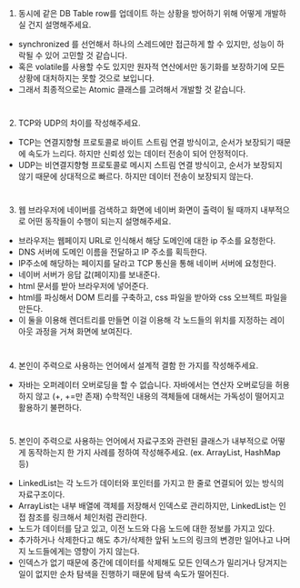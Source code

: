 1. 동시에 같은 DB Table row를 업데이트 하는 상황을 방어하기 위해 어떻게 개발하실 건지 설명해주세요.

- synchronized 를 선언해서 하나의 스레드에만 접근하게 할 수 있지만, 성능이 하락될 수 있어 고민할 것 같습니다.
- 혹은 volatile를 사용할 수도 있지만 원자적 연산에서만 동기화를 보장하기에 모든 상황에 대처하지는 못할 것으로 보입니다.
- 그래서 최종적으로는 Atomic 클래스를 고려해서 개발할 것 같습니다.

#
2. TCP와 UDP의 차이를 작성해주세요.

- TCP는 연결지향형 프로토콜로 바이트 스트림 연결 방식이고, 순서가 보장되기 때문에 속도가 느리다. 하지만 신뢰성 있는 데이터 전송이 되어 안정적이다.
- UDP는 비연결지향형 프로토콜로 메시지 스트림 연결 방식이고, 순서가 보장되지 않기 때문에 상대적으로 빠르다. 하지만 데이터 전송이 보장되지 않는다.

#
3. 웹 브라우저에 네이버를 검색하고 화면에 네이버 화면이 출력이 될 때까지 내부적으로 어떤 동작들이 수행이 되는지 설명해주세요.

- 브라우저는 웹페이지 URL로 인식해서 해당 도메인에 대한 ip 주소를 요청한다.
- DNS 서버에 도메인 이름을 전달하고 IP 주소를 획득한다.
- IP주소에 해당하는 페이지를 달라고 TCP 통신을 통해 네이버 서버에 요청한다.
- 네이버 서버가 응답 값(페이지)를 보내준다.
- html 문서를 받아 브라우저에 넣어준다.
- html를 파싱해서 DOM 트리를 구축하고, css 파일을 받아와 css 오브젝트 파일을 만든다.
- 이 둘을 이용해 렌더트리를 만들면 이걸 이용해 각 노드들의 위치를 지정하는 레이아웃 과정을 거쳐 화면에 보여진다.

#
4. 본인이 주력으로 사용하는 언어에서 설계적 결함 한 가지를 작성해주세요.

- 자바는 오퍼레이터 오버로딩을 할 수 없습니다. 자바에서는 연산자 오버로딩을 허용하지 않고 (+, +=만 존재) 수학적인 내용의 객체들에 대해서는 가독성이 떨어지고 활용하기 불편하다.


#
5. 본인이 주력으로 사용하는 언어에서 자료구조와 관련된 클래스가 내부적으로 어떻게 동작하는지 한 가지 사례를 정하여 작성해주세요. (ex. ArrayList, HashMap 등)

- LinkedList는 각 노드가 데이터와 포인터를 가지고 한 줄로 연결되어 있는 방식의 자료구조이다.
- ArrayList는 내부 배열에 객체를 저장해서 인덱스로 관리하지만, LinkedList는 인접 참조를 링크해서 체인처럼 관리한다.
- 노드가 데이터를 담고 있고, 이전 노드와 다음 노드에 대한 정보를 가지고 있다.
- 추가하거나 삭제한다고 해도 추가/삭제한 앞뒤 노드의 링크의 변경만 일어나고 나머지 노드들에게는 영향이 가지 않는다.
- 인덱스가 없기 때문에 중간에 데이터를 삭제해도 모든 인덱스가 밀리거나 당겨지는 일이 없지만 순차 탐색을 진행하기 때문에 탐색 속도가 떨어진다.
